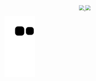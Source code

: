 <div align="center">
  <a href="https://github.com/gabriel-venezian">
  <img height="180em" src="https://github-readme-stats.vercel.app/api?username=gabriel-venezian&show_icons=true&theme=github_dark&include_all_commits=true&count_private=true"/>
  <img height="180em" src="https://github-readme-stats.vercel.app/api/top-langs/?username=gabriel-venezian&layout=compact&theme=github_dark&langs_count=5"/>
</div>
  
![Snake animation](https://github.com/gabriel-venezian/gabriel-venezian/blob/output/github-contribution-grid-snake.svg)
